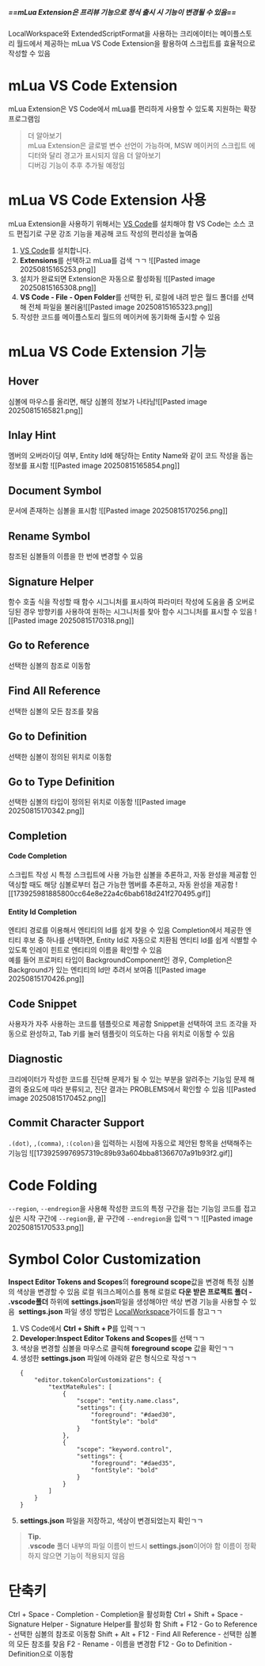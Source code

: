##### ==**mLua Extension은 프리뷰 기능으로 정식 출시 시 기능이 변경될 수 있음**==

LocalWorkspace와 ExtendedScriptFormat을 사용하는 크리에이터는 메이플스토리 월드에서 제공하는 mLua VS Code Extension을 활용하여 스크립트를 효율적으로 작성할 수 있음

# mLua VS Code Extension
mLua Extension은 VS Code에서 mLua를 편리하게 사용할 수 있도록 지원하는 확장 프로그램임
> 더 알아보기  
> mLua Extension은 글로벌 변수 선언이 가능하며, MSW 메이커의 스크립트 에디터와 달리 경고가 표시되지 않음
> 더 알아보기  
> 디버깅 기능이 추후 추가될 예정임

# mLua VS Code Extension 사용
mLua Extension을 사용하기 위해서는 [VS Code](https://code.visualstudio.com/)를 설치해야 함 
VS Code는 소스 코드 편집기로 구문 강조 기능을 제공해 코드 작성의 편리성을 높여줌
1. [VS Code](https://code.visualstudio.com/)를 설치합니다.
2. **Extensions**를 선택하고 mLua를 검색 ㄱㄱ ![[Pasted image 20250815165253.png]]
3. 설치가 완료되면 Extension은 자동으로 활성화됨 ![[Pasted image 20250815165308.png]]
4. **VS Code - File - Open Folder**를 선택한 뒤, 로컬에 내려 받은 월드 폴더를 선택해 전체 파일을 불러옴![[Pasted image 20250815165323.png]]
5. 작성한 코드를 메이플스토리 월드의 메이커에 동기화해 출시할 수 있음

# mLua VS Code Extension 기능

## Hover
심볼에 마우스를 올리면, 해당 심볼의 정보가 나타남![[Pasted image 20250815165821.png]]
## Inlay Hint
멤버의 오버라이딩 여부, Entity Id에 해당하는 Entity Name와 같이 코드 작성을 돕는 정보를 표시함
![[Pasted image 20250815165854.png]]
## Document Symbol
문서에 존재하는 심볼을 표시함
![[Pasted image 20250815170256.png]]

## Rename Symbol
참조된 심볼들의 이름을 한 번에 변경할 수 있음

## Signature Helper
함수 호출 식을 작성할 때 함수 시그니처를 표시하여 파라미터 작성에 도움을 줌
오버로딩된 경우 방향키를 사용하여 원하는 시그니처를 찾아 함수 시그니처를 표시할 수 있음
![[Pasted image 20250815170318.png]]
## Go to Reference
선택한 심볼의 참조로 이동함

## Find All Reference
선택한 심볼의 모든 참조를 찾음

## Go to Definition
선택한 심볼이 정의된 위치로 이동함

## Go to Type Definition
선택한 심볼의 타입이 정의된 위치로 이동함
![[Pasted image 20250815170342.png]]

## Completion

#### Code Completion
스크립트 작성 시 특정 스크립트에 사용 가능한 심볼을 추론하고, 자동 완성을 제공함
인덱싱할 때도 해당 심볼로부터 접근 가능한 멤버를 추론하고, 자동 완성을 제공함
![[173925981885800cc64e8e22a4c6bab618d241f270495.gif]]

#### Entity Id Completion
엔티티 경로를 이용해서 엔티티의 Id를 쉽게 찾을 수 있음 
Completion에서 제공한 엔티티 후보 중 하나를 선택하면, Entity Id로 자동으로 치환됨 
엔티티 Id를 쉽게 식별할 수 있도록 인레이 힌트로 엔티티의 이름을 확인할 수 있음  
예를 들어 프로퍼티 타입이 BackgroundComponent인 경우, Completion은 Background가 있는 엔티티의 Id만 추려서 보여줌
![[Pasted image 20250815170426.png]]
## Code Snippet
사용자가 자주 사용하는 코드를 템플릿으로 제공함 
Snippet을 선택하여 코드 조각을 자동으로 완성하고, Tab 키를 눌러 템플릿이 의도하는 다음 위치로 이동할 수 있음

## Diagnostic
크리에이터가 작성한 코드를 진단해 문제가 될 수 있는 부분을 알려주는 기능임
문제 해결의 중요도에 따라 분류되고, 진단 결과는 PROBLEMS에서 확인할 수 있음
![[Pasted image 20250815170452.png]]
## Commit Character Support
`.(dot)`, `,(comma)`, `:(colon)`을 입력하는 시점에 자동으로 제안된 항목을 선택해주는 기능임
![[1739259976957319c89b93a604bba81366707a91b93f2.gif]]
# Code Folding
`--region`, `--endregion`을 사용해 작성한 코드의 특정 구간을 접는 기능임
코드를 접고 싶은 시작 구간에 `--region`을, 끝 구간에 `--endregion`을 입력ㄱㄱ
![[Pasted image 20250815170533.png]]

# Symbol Color Customization

**Inspect Editor Tokens and Scopes**의 **foreground scope**값을 변경해 특정 심볼의 색상을 변경할 수 있음
로컬 워크스페이스를 통해 로컬로 **다운 받은 프로젝트 폴더 - .vscode폴더** 하위에 **settings.json**파일을 생성해야만 색상 변경 기능을 사용할 수 있음 
**settings.json** 파일 생성 방법은 [LocalWorkspace](https://maplestoryworlds-creators.nexon.com/docs?postId=1165)가이드를 참고ㄱㄱ

1. VS Code에서 **Ctrl + Shift + P**를 입력ㄱㄱ
2. **Developer:Inspect Editor Tokens and Scopes**를 선택ㄱㄱ
3. 색상을 변경할 심볼을 마우스로 클릭해 **foreground scope** 값을 확인ㄱㄱ
4. 생성한 **settings.json** 파일에 아래와 같은 형식으로 작성ㄱㄱ
    ```
    {
        "editor.tokenColorCustomizations": {
            "textMateRules": [
                {
                    "scope": "entity.name.class",
                    "settings": {
                        "foreground": "#daed30", 
                        "fontStyle": "bold"
                    }
                },
                {
                    "scope": "keyword.control",
                    "settings": {
                        "foreground": "#daed35",
                        "fontStyle": "bold"
                    }
                }
            ]
        }
    }
    ```
5. **settings.json** 파일을 저장하고, 색상이 변경되었는지 확인ㄱㄱ

> **Tip.**  
> .**vscode** 폴더 내부의 파일 이름이 반드시 **settings.json**이어야 함
> 이름이 정확하지 않으면 기능이 적용되지 않음

# 단축키
Ctrl + Space - Completion - Completion을 활성화함
Ctrl + Shift + Space - Signature Helper - Signature Helper를 활성화 함
Shift + F12 - Go to Reference - 선택한 심볼의 참조로 이동함
Shift + Alt + F12 - Find All Reference - 선택한 심볼의 모든 참조를 찾음
F2 - Rename - 이름을 변경함
F12 - Go to Definition - Definition으로 이동함